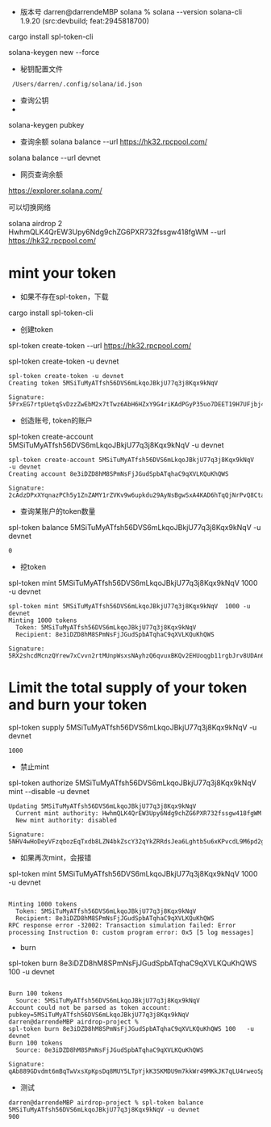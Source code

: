 
- 版本号
darren@darrendeMBP solana % solana --version
solana-cli 1.9.20 (src:devbuild; feat:2945818700)


cargo install spl-token-cli


solana-keygen new --force 

- 秘钥配置文件
```
 /Users/darren/.config/solana/id.json

```


- 查询公钥
- 
solana-keygen pubkey 

- 查询余额
solana balance --url  https://hk32.rpcpool.com/

solana balance --url  devnet
- 网页查询余额

https://explorer.solana.com/


可以切换网络

solana airdrop 2 HwhmQLK4QrEW3Upy6Ndg9chZG6PXR732fssgw418fgWM --url https://hk32.rpcpool.com/


# mint your token 

- 如果不存在spl-token，下载

cargo install spl-token-cli




- 创建token

spl-token create-token --url https://hk32.rpcpool.com/

spl-token create-token -u devnet   

```
spl-token create-token -u devnet                  
Creating token 5MSiTuMyATfsh56DVS6mLkqoJBkjU77q3j8Kqx9kNqV

Signature: 5PrxEG7rtpUetqSvDzzZwEbM2x7tTwz6AbH6HZxY9G4riKAdPGyP35uo7DEET19H7UFjbj44G11FjXw35xZHuZf5

```

- 创造账号, token的账户

spl-token create-account 5MSiTuMyATfsh56DVS6mLkqoJBkjU77q3j8Kqx9kNqV  -u devnet   

```
spl-token create-account 5MSiTuMyATfsh56DVS6mLkqoJBkjU77q3j8Kqx9kNqV  -u devnet  
Creating account 8e3iDZD8hM8SPmNsFjJGudSpbATqhaC9qXVLKQuKhQWS

Signature: 2cAdzDPxXYqnazPCh5y1ZnZAMY1rZVKv9w6upkdu29AyNsBgwSxA4KAD6hTqQjNrPvQ8Ctass6Y2mpH6XUaMzjRi

```

- 查询某账户的token数量

spl-token balance 5MSiTuMyATfsh56DVS6mLkqoJBkjU77q3j8Kqx9kNqV -u devnet  


`0`

- 挖token 

spl-token mint 5MSiTuMyATfsh56DVS6mLkqoJBkjU77q3j8Kqx9kNqV  1000 -u devnet  

```
spl-token mint 5MSiTuMyATfsh56DVS6mLkqoJBkjU77q3j8Kqx9kNqV  1000 -u devnet  
Minting 1000 tokens
  Token: 5MSiTuMyATfsh56DVS6mLkqoJBkjU77q3j8Kqx9kNqV
  Recipient: 8e3iDZD8hM8SPmNsFjJGudSpbATqhaC9qXVLKQuKhQWS

Signature: 5RX2shcdMcnzQYrew7xCvvn2rtMUnpWsxsNAyhzQ6qvuxBKQv2EHUoqgb11rgbJrv8UDAn6ngfeFEPyjZHCXpmMr

```


# Limit the total supply of your token and burn your token

spl-token supply 5MSiTuMyATfsh56DVS6mLkqoJBkjU77q3j8Kqx9kNqV   -u devnet  

```
1000
```

- 禁止mint

spl-token authorize 5MSiTuMyATfsh56DVS6mLkqoJBkjU77q3j8Kqx9kNqV  mint --disable  -u devnet  


```
Updating 5MSiTuMyATfsh56DVS6mLkqoJBkjU77q3j8Kqx9kNqV
  Current mint authority: HwhmQLK4QrEW3Upy6Ndg9chZG6PXR732fssgw418fgWM
  New mint authority: disabled

Signature: 5NHV4wHoDeyVFzqbozEqTxdb8LZN4bkZscY32qYkZRRdsJea6Lghtb5u6xKPvcdL9M6pd2gvjYWq3mjfMzAPx3ko

```

- 如果再次mint，会报错

spl-token mint 5MSiTuMyATfsh56DVS6mLkqoJBkjU77q3j8Kqx9kNqV  1000 -u devnet 
```
 
Minting 1000 tokens
  Token: 5MSiTuMyATfsh56DVS6mLkqoJBkjU77q3j8Kqx9kNqV
  Recipient: 8e3iDZD8hM8SPmNsFjJGudSpbATqhaC9qXVLKQuKhQWS
RPC response error -32002: Transaction simulation failed: Error processing Instruction 0: custom program error: 0x5 [5 log messages]
```

- burn 

spl-token burn 8e3iDZD8hM8SPmNsFjJGudSpbATqhaC9qXVLKQuKhQWS 100   -u devnet 

```
 
Burn 100 tokens
  Source: 5MSiTuMyATfsh56DVS6mLkqoJBkjU77q3j8Kqx9kNqV
Account could not be parsed as token account: pubkey=5MSiTuMyATfsh56DVS6mLkqoJBkjU77q3j8Kqx9kNqV
darren@darrendeMBP airdrop-project % 
spl-token burn 8e3iDZD8hM8SPmNsFjJGudSpbATqhaC9qXVLKQuKhQWS 100   -u devnet
Burn 100 tokens
  Source: 8e3iDZD8hM8SPmNsFjJGudSpbATqhaC9qXVLKQuKhQWS

Signature: qAb889GDvdmt6mBqTwVxsXpKpsDq8MUY5LTpYjkK3SKMDU9m7kkWr49MKkJK7qLU4rweoSpFUjNJPFaiCeZcvHM
```
- 测试 


```
darren@darrendeMBP airdrop-project % spl-token balance 5MSiTuMyATfsh56DVS6mLkqoJBkjU77q3j8Kqx9kNqV -u devnet 
900
```

